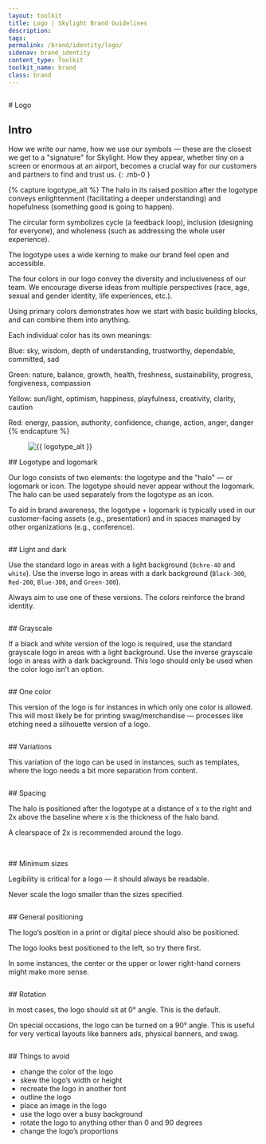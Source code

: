 ```yaml
---
layout: toolkit
title: Logo | Skylight Brand Guidelines
description:
tags:
permalink: /brand/identity/logo/
sidenav: brand_identity
content_type: Toolkit
toolkit_name: brand
class: brand
---
```


<div class="row brand__content-section">
<div class="col-md-8 d-flex">
  <figure class="section__img w-100">
    <img class="px-2 py-6 w-50" src="/img/logo.svg" alt="">
  </figure>
</div>
<div class="col-md-4" markdown="1">
# Logo

## Intro

How we write our name, how we use our symbols — these are the closest we get to a "signature" for Skylight. How they appear, whether tiny on a screen or enormous at an airport, becomes a crucial way for our customers and partners to find and trust us.
{: .mb-0 }
</div>
</div>

{% capture logotype_alt %}
The halo in its raised position after the logotype conveys enlightenment (facilitating a deeper understanding) and hopefulness (something good is going to happen).

The circular form symbolizes cycle (a feedback loop), inclusion (designing for everyone), and wholeness (such as addressing the whole user experience).

The logotype uses a wide kerning to make our brand feel open and accessible.

The four colors in our logo convey the diversity and inclusiveness of our team. We encourage diverse ideas from multiple perspectives (race, age, sexual and gender identity, life experiences, etc.).

Using primary colors demonstrates how we start with basic building blocks, and can combine them into anything.

Each individual color has its own meanings:

Blue: sky, wisdom, depth of understanding, trustworthy, dependable, committed, sad

Green: nature, balance, growth, health, freshness, sustainability, progress, forgiveness, compassion

Yellow: sun/light, optimism, happiness, playfulness, creativity, clarity, caution

Red: energy, passion, authority, confidence, change, action, anger, danger
{% endcapture %}

<div class="row brand__content-section">
<div class="col-md-8">
  <figure class="section__img p-5">
    <img class="" src="/img/brand/identity/logo/logotype.png" alt="{{ logotype_alt }}">
  </figure>
</div>
<div class="col-md-4" markdown="1">
## Logotype and logomark

Our logo consists of two elements: the logotype and the "halo" — or logomark or icon. The logotype should never appear without the logomark. The halo can be used separately from the logotype as an icon.

To aid in brand awareness, the logotype + logomark is typically used in our customer-facing assets (e.g., presentation) and in spaces managed by other organizations (e.g., conference).
</div>
</div>

<div class="row brand__content-section">
<div class="col-md-8">
  <figure class="section__img">
    <img class="" src="/img/brand/identity/logo/light-and-dark.png" alt="">
  </figure>
</div>
<div class="col-md-4" markdown="1">
## Light and dark

Use the standard logo in areas with a light background (`Ochre-40` and `white`). Use the inverse logo in areas with a dark background (`Black-300`, `Red-200`, `Blue-300`, and `Green-300`).

Always aim to use one of these versions. The colors reinforce the brand identity.
</div>
</div>

<div class="row brand__content-section">
<div class="col-md-8">
  <figure class="section__img">
    <img class="" src="/img/brand/identity/logo/grayscale.jpg" alt="">
  </figure>
</div>
<div class="col-md-4" markdown="1">
## Grayscale

If a black and white version of the logo is required, use the standard grayscale logo in areas with a light background. Use the inverse grayscale logo in areas with a dark background. This logo should only be used when the color logo isn’t an option.
</div>
</div>

<div class="row brand__content-section">
<div class="col-md-8">
  <figure class="section__img">
    <img class="" src="/img/brand/identity/logo/one-color.jpg" alt="">
  </figure>
</div>
<div class="col-md-4" markdown="1">
## One color

This version of the logo is for instances in which only one color is allowed. This will most likely be for printing swag/merchandise — processes like etching need a silhouette version of a logo.
</div>
</div>

<div class="row brand__content-section">
<div class="col-md-8">
  <figure class="section__img">
    <img class="" src="/img/brand/identity/logo/variations.png" alt="">
  </figure>
</div>
<div class="col-md-4" markdown="1">
## Variations

This variation of the logo can be used in instances, such as templates, where the logo needs a bit more separation from content.
</div>
</div>

<div class="row brand__content-section">
<div class="col-md-8">
  <figure class="section__img p-5">
    <img class="w-75" src="/img/brand/identity/logo/spacing.png" alt="">
  </figure>
</div>
<div class="col-md-4" markdown="1">
## Spacing

The halo is positioned after the logotype at a distance of x to the right and 2x above the baseline where x is the thickness of the halo band.

A clearspace of 2x is recommended around the logo.
</div>
</div>

<div class="row brand__content-section">
<div class="col-md-8">
  <figure class="section__img justify-content-around py-5">
    <img class="img--min-size" src="/img/brand/identity/logo/minimum-sizes--web.png" alt="">
    <img class="img--min-size" src="/img/brand/identity/logo/minimum-sizes--print.png" alt="">
  </figure>
</div>
<div class="col-md-4" markdown="1">
## Minimum sizes

Legibility is critical for a logo — it should always be readable.

Never scale the logo smaller than the sizes specified.
</div>
</div>

<div class="row brand__content-section">
<div class="col-md-8">
  <figure class="section__img p-5">
    <img class="" src="/img/brand/identity/logo/general-positioning.png" alt="">
  </figure>
</div>
<div class="col-md-4" markdown="1">
## General positioning

The logo’s position in a print or digital piece should also be positioned.

The logo looks best positioned to the left, so try there first.

In some instances, the center or the upper or lower right-hand corners might make more sense.
</div>
</div>

<div class="row brand__content-section">
<div class="col-md-8">
  <figure class="section__img p-5">
    <img class="" src="/img/brand/identity/logo/rotation.png" alt="">
  </figure>
</div>
<div class="col-md-4" markdown="1">
## Rotation

In most cases, the logo should sit at 0° angle. This is the default.

On special occasions, the logo can be turned on a 90° angle. This is useful for very vertical layouts like banners ads, physical banners, and swag.
</div>
</div>

<div class="row brand__content-section">
<div class="col-md-8">
  <figure class="section__img p-5">
    <img class="" src="/img/brand/identity/logo/things-to-avoid.png" alt="">
  </figure>
</div>
<div class="col-md-4" markdown="1">
## Things to avoid

- change the color of the logo
- skew the logo’s width or height
- recreate the logo in another font
- outline the logo
- place an image in the logo
- use the logo over a busy background
- rotate the logo to anything other than 0 and 90 degrees
- change the logo’s proportions
</div>
</div>
